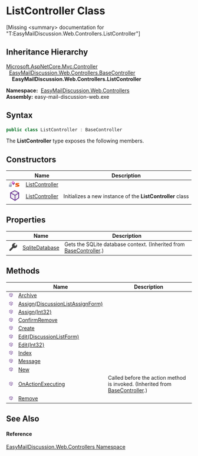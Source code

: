 ListController Class
====================

[Missing &lt;summary> documentation for "T:EasyMailDiscussion.Web.Controllers.ListController"]



Inheritance Hierarchy
---------------------
[Microsoft.AspNetCore.Mvc.Controller][1]  
  [EasyMailDiscussion.Web.Controllers.BaseController][2]  
    **EasyMailDiscussion.Web.Controllers.ListController**  

  **Namespace:**  [EasyMailDiscussion.Web.Controllers][3]  
  **Assembly:** easy-mail-discussion-web.exe

Syntax
------

```csharp
public class ListController : BaseController
```

The **ListController** type exposes the following members.


Constructors
------------

|                                   | Name                | Description                                                |
| --------------------------------- | ------------------- | ---------------------------------------------------------- |
| ![Private method]![Static member] | [ListController][4] |                                                            |
| ![Public method]                  | [ListController][5] | Initializes a new instance of the **ListController** class |


Properties
----------

|                    | Name                | Description                                                             |
| ------------------ | ------------------- | ----------------------------------------------------------------------- |
| ![Public property] | [SqliteDatabase][6] | Gets the SQLite database context. (Inherited from [BaseController][2].) |


Methods
-------

|                  | Name                                  | Description                                                                       |
| ---------------- | ------------------------------------- | --------------------------------------------------------------------------------- |
| ![Public method] | [Archive][7]                          |                                                                                   |
| ![Public method] | [Assign(DiscussionListAssignForm)][8] |                                                                                   |
| ![Public method] | [Assign(Int32)][9]                    |                                                                                   |
| ![Public method] | [ConfirmRemove][10]                   |                                                                                   |
| ![Public method] | [Create][11]                          |                                                                                   |
| ![Public method] | [Edit(DiscussionListForm)][12]        |                                                                                   |
| ![Public method] | [Edit(Int32)][13]                     |                                                                                   |
| ![Public method] | [Index][14]                           |                                                                                   |
| ![Public method] | [Message][15]                         |                                                                                   |
| ![Public method] | [New][16]                             |                                                                                   |
| ![Public method] | [OnActionExecuting][17]               | Called before the action method is invoked. (Inherited from [BaseController][2].) |
| ![Public method] | [Remove][18]                          |                                                                                   |


See Also
--------

#### Reference
[EasyMailDiscussion.Web.Controllers Namespace][3]  

[1]: https://docs.microsoft.com/dotnet/api/microsoft.aspnetcore.mvc.controller
[2]: ../BaseController/README.md
[3]: ../README.md
[4]: _cctor.md
[5]: _ctor.md
[6]: ../BaseController/SqliteDatabase.md
[7]: Archive.md
[8]: Assign.md
[9]: Assign_1.md
[10]: ConfirmRemove.md
[11]: Create.md
[12]: Edit.md
[13]: Edit_1.md
[14]: Index.md
[15]: Message.md
[16]: New.md
[17]: ../BaseController/OnActionExecuting.md
[18]: Remove.md
[Private method]: ../../icons/privmethod.gif "Private method"
[Static member]: ../../icons/static.gif "Static member"
[Public method]: ../../icons/pubmethod.svg "Public method"
[Public property]: ../../icons/pubproperty.svg "Public property"